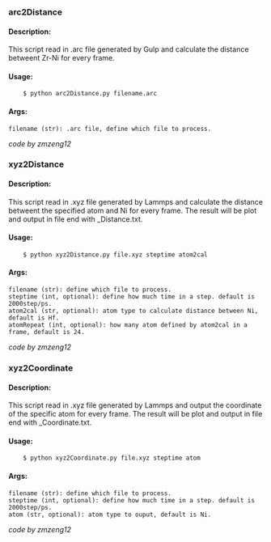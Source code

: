 ### arc2Distance

#### Description: 
This script read in .arc file generated by Gulp
and calculate the distance betweent Zr-Ni for every frame.

#### Usage:
        $ python arc2Distance.py filename.arc

#### Args:
    filename (str): .arc file, define which file to process.

*code by zmzeng12*


### xyz2Distance

#### Description: 
This script read in .xyz file generated by Lammps
and calculate the distance betweent the specified atom 
and Ni for every frame.
The result will be plot and output in file end with _Distance.txt.

#### Usage: 
        $ python xyz2Distance.py file.xyz steptime atom2cal

#### Args:
    filename (str): define which file to process.
    steptime (int, optional): define how much time in a step. default is 2000step/ps.
    atom2cal (str, optional): atom type to calculate distance between Ni, default is Hf.
    atomRepeat (int, optional): how many atom defined by atom2cal in a frame, default is 24.

*code by zmzeng12*


### xyz2Coordinate

#### Description: 
This script read in .xyz file generated by Lammps
and output the coordinate of the specific atom for every frame.
The result will be plot and output in file end with _Coordinate.txt.

#### Usage: 
        $ python xyz2Coordinate.py file.xyz steptime atom

#### Args:
    filename (str): define which file to process.
    steptime (int, optional): define how much time in a step. default is 2000step/ps.
    atom (str, optional): atom type to ouput, default is Ni.

*code by zmzeng12*